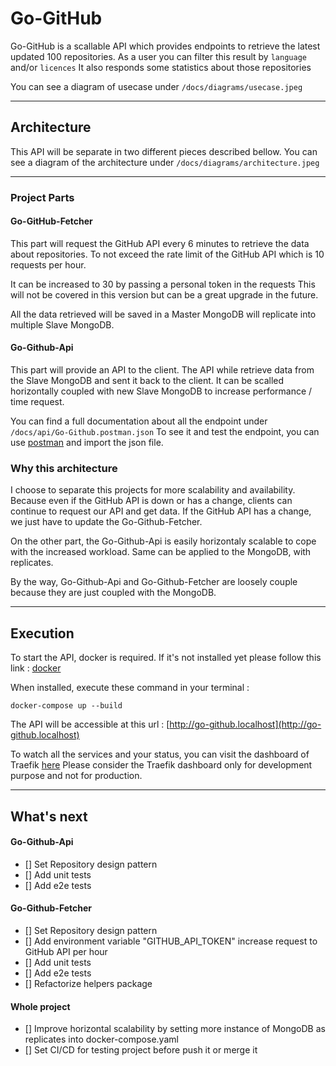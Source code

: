 # Go-GitHub 

Go-GitHub is a scallable API which provides endpoints to retrieve the latest updated 100 repositories.
As a user you can filter this result by `language` and/or `licences`
It also responds some statistics about those repositories

You can see a diagram of usecase under `/docs/diagrams/usecase.jpeg`

-----------------

## Architecture

This API will be separate in two different pieces described bellow.
You can see a diagram of the architecture under `/docs/diagrams/architecture.jpeg`

-----------------

### Project Parts

#### Go-GitHub-Fetcher

This part will request the GitHub API every 6 minutes to retrieve the data about repositories.
To not exceed the rate limit of the GitHub API which is 10 requests per hour.

It can be increased to 30 by passing a personal token in the requests
This will not be covered in this version but can be a great upgrade in the future.

All the data retrieved will be saved in a Master MongoDB will replicate into multiple Slave MongoDB.


#### Go-Github-Api

This part will provide an API to the client.
The API while retrieve data from the Slave MongoDB and sent it back to the client.
It can be scalled horizontally coupled with new Slave MongoDB to increase performance / time request. 

You can find a full documentation about all the endpoint under `/docs/api/Go-Github.postman.json`
To see it and test the endpoint, you can use [postman](https://www.postman.com/) and import the json file.

### Why this architecture

I choose to separate this projects for more scalability and availability.
Because even if the GitHub API is down or has a change, clients can continue to request our API and get data.
If the GitHub API has a change, we just have to update the Go-Github-Fetcher.

On the other part, the Go-Github-Api is easily horizontaly scalable to cope with the increased workload.
Same can be applied to the MongoDB, with replicates.

By the way, Go-Github-Api and Go-Github-Fetcher are loosely couple because they are just coupled with the MongoDB.

-----------------

## Execution

To start the API, docker is required.
If it's not installed yet please follow this link : [docker](https://docs.docker.com/get-docker/)

When installed, execute these command in your terminal :

```shell
docker-compose up --build
```

The API will be accessible at this url : [http://go-github.localhost](http://go-github.localhost)

To watch all the services and your status, you can visit the dashboard of Traefik [here](http://localhost:8080)
Please consider the Traefik dashboard only for development purpose and not for production.

-----------------

## What's next

#### Go-Github-Api
- [] Set Repository design pattern
- [] Add unit tests
- [] Add e2e tests

#### Go-Github-Fetcher
- [] Set Repository design pattern
- [] Add environment variable "GITHUB_API_TOKEN" increase request to GitHub API per hour
- [] Add unit tests
- [] Add e2e tests
- [] Refactorize helpers package

#### Whole project
- [] Improve horizontal scalability by setting more instance of MongoDB as replicates into docker-compose.yaml
- [] Set CI/CD for testing project before push it or merge it